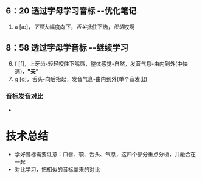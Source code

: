 ## 6：20 透过字母学习音标 --优化笔记
1. a [æ]，*下颚*大幅度向下，*舌尖*抵住下齿，*汉语*哎啊

## 8：58 透过字母学音标 --继续学习
6. f [f]，上牙齿-轻轻咬住下嘴唇，整体感觉-自然，发音气息-由内到外(中快速)，**"夫"**
7. g [g]，舌头-向后抬起，发音气息-由内到外(单个音发出)

### 音标发音对比
* 

# 技术总结
* 学好音标需要注意：口唇、颚、舌头、气息，这四个部分重点分析，并融合在一起
* 对比学习，把相似的音标拿来的对比